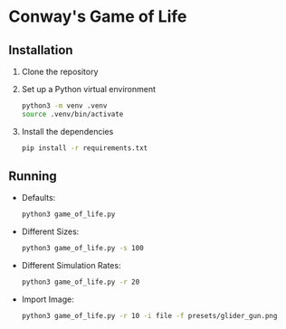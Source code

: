 # Conway's Game of Life

## Installation

1. Clone the repository

2. Set up a Python virtual environment
	```bash
	python3 -m venv .venv
	source .venv/bin/activate
	```

3. Install the dependencies
	```bash
	pip install -r requirements.txt
	```

## Running

* Defaults:
	```bash
	python3 game_of_life.py
	```

* Different Sizes:
	```bash
	python3 game_of_life.py -s 100
	```

* Different Simulation Rates:
	```bash
	python3 game_of_life.py -r 20
	```

* Import Image:
	```bash
	python3 game_of_life.py -r 10 -i file -f presets/glider_gun.png
	```
